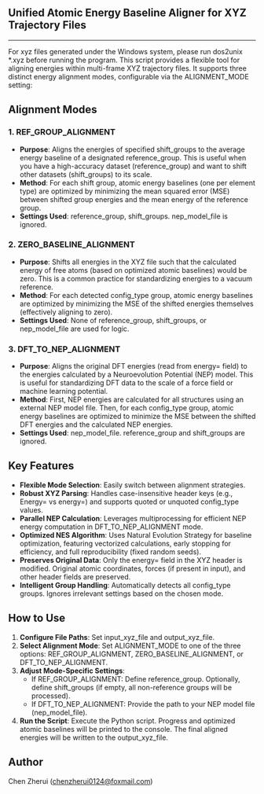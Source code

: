 ## Unified Atomic Energy Baseline Aligner for XYZ Trajectory Files

---
For xyz files generated under the Windows system, please run dos2unix *.xyz before running the program.
This script provides a flexible tool for aligning energies within multi-frame XYZ trajectory files. It supports three distinct energy alignment modes, configurable via the ALIGNMENT_MODE setting:

## Alignment Modes

### 1. REF_GROUP_ALIGNMENT

- **Purpose**: Aligns the energies of specified shift_groups to the average energy baseline of a designated reference_group. This is useful when you have a high-accuracy dataset (reference_group) and want to shift other datasets (shift_groups) to its scale.
- **Method**: For each shift group, atomic energy baselines (one per element type) are optimized by minimizing the mean squared error (MSE) between shifted group energies and the mean energy of the reference group.
- **Settings Used**: reference_group, shift_groups. nep_model_file is ignored.

### 2. ZERO_BASELINE_ALIGNMENT

- **Purpose**: Shifts all energies in the XYZ file such that the calculated energy of free atoms (based on optimized atomic baselines) would be zero. This is a common practice for standardizing energies to a vacuum reference.
- **Method**: For each detected config_type group, atomic energy baselines are optimized by minimizing the MSE of the shifted energies themselves (effectively aligning to zero).
- **Settings Used**: None of reference_group, shift_groups, or nep_model_file are used for logic.

### 3. DFT_TO_NEP_ALIGNMENT

- **Purpose**: Aligns the original DFT energies (read from energy= field) to the energies calculated by a Neuroevolution Potential (NEP) model. This is useful for standardizing DFT data to the scale of a force field or machine learning potential.
- **Method**: First, NEP energies are calculated for all structures using an external NEP model file. Then, for each config_type group, atomic energy baselines are optimized to minimize the MSE between the shifted DFT energies and the calculated NEP energies.
- **Settings Used**: nep_model_file. reference_group and shift_groups are ignored.

## Key Features

- **Flexible Mode Selection**: Easily switch between alignment strategies.
- **Robust XYZ Parsing**: Handles case-insensitive header keys (e.g., Energy= vs energy=) and supports quoted or unquoted config_type values.
- **Parallel NEP Calculation**: Leverages multiprocessing for efficient NEP energy computation in DFT_TO_NEP_ALIGNMENT mode.
- **Optimized NES Algorithm**: Uses Natural Evolution Strategy for baseline optimization, featuring vectorized calculations, early stopping for efficiency, and full reproducibility (fixed random seeds).
- **Preserves Original Data**: Only the energy= field in the XYZ header is modified. Original atomic coordinates, forces (if present in input), and other header fields are preserved.
- **Intelligent Group Handling**: Automatically detects all config_type groups. Ignores irrelevant settings based on the chosen mode.

## How to Use

1. **Configure File Paths**: Set input_xyz_file and output_xyz_file.
2. **Select Alignment Mode**: Set ALIGNMENT_MODE to one of the three options: REF_GROUP_ALIGNMENT, ZERO_BASELINE_ALIGNMENT, or DFT_TO_NEP_ALIGNMENT.
3. **Adjust Mode-Specific Settings**:
   - If REF_GROUP_ALIGNMENT: Define reference_group. Optionally, define shift_groups (if empty, all non-reference groups will be processed).
   - If DFT_TO_NEP_ALIGNMENT: Provide the path to your NEP model file (nep_model_file).
4. **Run the Script**: Execute the Python script. Progress and optimized atomic baselines will be printed to the console. The final aligned energies will be written to the output_xyz_file.

## Author

Chen Zherui (chenzherui0124@foxmail.com)
